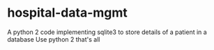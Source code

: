 # hospital-data-mgmt
A python 2 code implementing sqlite3 to store details of a patient in a database
Use python 2
that's all
